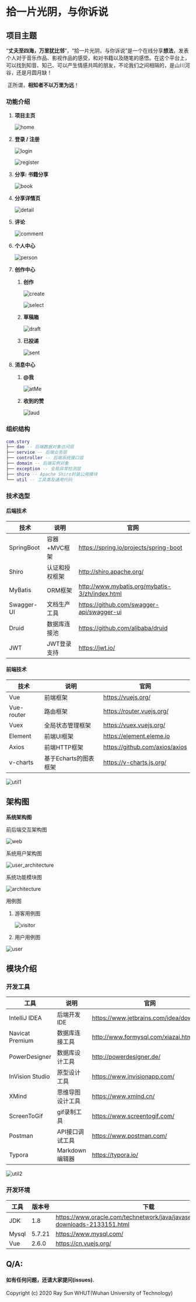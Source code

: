 # 拾一片光阴，与你诉说

## 项目主题

​	“**丈夫至四海，万里犹比邻**”，“拾一片光阴，与你诉说”是一个在线分享**想法**，发表个人对于音乐作品、影视作品的感受，和对书籍以及随笔的感悟。在这个平台上，可以找到知音、知己、可以产生情感共鸣的朋友，不论我们之间相隔的，是山川河谷，还是月圆月缺！

​	正所谓，**相知者不以万里为远**！



### 功能介绍

1. **项目主页**

   ![home](https://github.com/RaySunWHUT/story/blob/master/assets/home.jpg)

   

2. **登录 / 注册**

   ![login](https://github.com/RaySunWHUT/story/blob/master/assets/login.jpg)

   ![register](https://github.com/RaySunWHUT/story/blob/master/assets/register.jpg)

   

3. **分享: 书籍分享**

   ![book](https://github.com/RaySunWHUT/story/blob/master/assets/book.jpg)

   

4. **分享详情页**

   ![detail](https://github.com/RaySunWHUT/story/blob/master/assets/idea.jpg)

   

5. **评论**

   ![comment](https://github.com/RaySunWHUT/story/blob/master/assets/comment.jpg)

   

6. **个人中心**

   ![person](https://github.com/RaySunWHUT/story/blob/master/assets/person.jpg)

   

7. **创作中心**

   1. **创作**

      ![create](https://github.com/RaySunWHUT/story/blob/master/assets/create.jpg)

      ![select](https://github.com/RaySunWHUT/story/blob/master/assets/create1.jpg)

   2. **草稿箱**

      ![draft](https://github.com/RaySunWHUT/story/blob/master/assets/draft.jpg)

   3. **已投递**

      ![sent](https://github.com/RaySunWHUT/story/blob/master/assets/sent.jpg)
      
      

8. **消息中心**

   1. **@我**

      ![atMe](https://github.com/RaySunWHUT/story/blob/master/assets/atMe.jpg)

   2. **收到的赞**

      ![laud](https://github.com/RaySunWHUT/story/blob/master/assets/laud.jpg)

### 组织结构

``` lua
com.story
├── dao -- 后端数据对象访问层
├── service -- 后端业务层
├── controller -- 后端系统接口层
├── domain -- 后端实例对象
├── exception -- 全局异常检测层
├── shiro -- Apache Shiro封装公用模块
└── util -- 工具类及通用代码
```

### 技术选型

#### 后端技术

| 技术       | 说明           | 官网                                           |
| ---------- | -------------- | ---------------------------------------------- |
| SpringBoot | 容器+MVC框架   | https://spring.io/projects/spring-boot         |
| Shiro      | 认证和授权框架 | http://shiro.apache.org/                       |
| MyBatis    | ORM框架        | http://www.mybatis.org/mybatis-3/zh/index.html |
| Swagger-UI | 文档生产工具   | https://github.com/swagger-api/swagger-ui      |
| Druid      | 数据库连接池   | https://github.com/alibaba/druid               |
| JWT        | JWT登录支持    | https://jwt.io/                                |



#### 前端技术

| 技术       | 说明                  | 官网                           |
| ---------- | --------------------- | ------------------------------ |
| Vue        | 前端框架              | https://vuejs.org/             |
| Vue-router | 路由框架              | https://router.vuejs.org/      |
| Vuex       | 全局状态管理框架      | https://vuex.vuejs.org/        |
| Element    | 前端UI框架            | https://element.eleme.io       |
| Axios      | 前端HTTP框架          | https://github.com/axios/axios |
| v-charts   | 基于Echarts的图表框架 | https://v-charts.js.org/       |



![util1](https://github.com/RaySunWHUT/story/blob/master/assets/util1.jpg)



## 架构图

**系统架构图**

前后端交互架构图

![web](https://github.com/RaySunWHUT/story/blob/master/assets/web.png)

系统用户架构图

![user_architecture](https://github.com/RaySunWHUT/story/blob/master/assets/user_a.png)

系统功能模块图

![architecture](https://github.com/RaySunWHUT/story/blob/master/assets/architecture.png)

用例图

 1. 游客用例图

    ![visitor](https://github.com/RaySunWHUT/story/blob/master/assets/visitor.png)

 2. 用户用例图

![user](https://github.com/RaySunWHUT/story/blob/master/assets/user.png)

## 模块介绍

### 开发工具

| 工具            | 说明             | 官网                                    |
| --------------- | ---------------- | --------------------------------------- |
| IntelliJ IDEA   | 后端开发IDE      | https://www.jetbrains.com/idea/download |
| Navicat Premium | 数据库连接工具   | http://www.formysql.com/xiazai.html     |
| PowerDesigner   | 数据库设计工具   | http://powerdesigner.de/                |
| InVision Studio | 原型设计工具     | https://www.invisionapp.com/            |
| XMind           | 思维导图设计工具 | https://www.xmind.cn/                   |
| ScreenToGif     | gif录制工具      | https://www.screentogif.com/            |
| Postman         | API接口调试工具  | https://www.postman.com/                |
| Typora          | Markdown编辑器   | https://typora.io/                      |

![util2](https://github.com/RaySunWHUT/story/blob/master/assets/util2.jpg)



### 开发环境

| 工具  | 版本号 | 下载                                                         |
| ----- | ------ | ------------------------------------------------------------ |
| JDK   | 1.8    | https://www.oracle.com/technetwork/java/javase/downloads/jdk8-downloads-2133151.html |
| Mysql | 5.7.21 | https://www.mysql.com/                                       |
| Vue   | 2.6.0  | https://cn.vuejs.org/                                        |







## Q/A:

####     如有任何问题，还请大家提问(issues).

Copyright (c) 2020 Ray Sun WHUT(Wuhan University of Technology)

